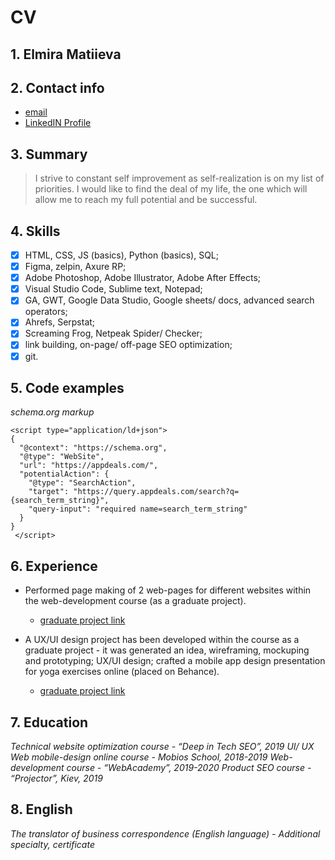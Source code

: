 # CV

## 1. Elmira Matiieva

## 2. Contact info
* [email](mailto:mirel557788@gmail.com)
* [LinkedIN Profile](https://www.linkedin.com/in/elmira-matiieva/)

## 3. Summary
> I strive to constant self improvement as self-realization is on my list of priorities. I would like to find the deal of my life, the one which will allow me to reach my full potential and be successful.

## 4. Skills
- [x] HTML, CSS, JS (basics), Python (basics), SQL;
- [x] Figma, zelpin, Axure RP;
- [x] Adobe Photoshop, Adobe Illustrator, Adobe After Effects;
- [x] Visual Studio Code, Sublime text, Notepad;
- [x] GA, GWT, Google Data Studio, Google sheets/ docs, advanced search operators;
- [x] Ahrefs, Serpstat;
- [x] Screaming Frog, Netpeak Spider/ Checker;
- [x] link building, on-page/ off-page SEO optimization;
- [x] git.

## 5. Code examples
_schema.org markup_
```
<script type="application/ld+json">    
{
  "@context": "https://schema.org",
  "@type": "WebSite",
  "url": "https://appdeals.com/",
  "potentialAction": {
    "@type": "SearchAction",
    "target": "https://query.appdeals.com/search?q={search_term_string}",
    "query-input": "required name=search_term_string"
  }
}
 </script>
```
 
## 6. Experience
 - Performed page making of 2 web-pages for different websites within the web-development course (as a graduate project).
    - [graduate project link](https://github.com/mirel557788)
    
 - A UX/UI design project  has been developed within the course as a graduate project - it was generated an idea, wireframing, mockuping and prototyping; UX/UI design; crafted a mobile app design presentation for yoga exercises online (placed on Behance).
    - [graduate project link](https://www.behance.net/gallery/79592753/YogaLife-APP)

## 7. Education
*Technical website optimization course - “Deep in Tech SEO”, 2019*
*UI/ UX Web mobile-design online course - Mobios School, 2018-2019*
*Web-development course - “WebAcademy”, 2019-2020*
*Product SEO course - “Projector”, Kiev,  2019*

## 8. English
_The translator of business correspondence (English language) - Additional specialty, certificate_


